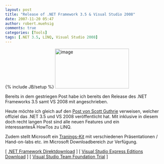 ```yaml
---
layout: post
title: "Release of .NET Framework 3.5 & Visual Studio 2008"
date: 2007-11-20 05:47
author: robert.muehsig
comments: true
categories: [Tools]
tags: [.NET 3.5, LINQ, Visual Studio 2008]
---
```

{% include JB/setup %}
<a atomicselection="true" href="{{BASE_PATH}}/assets/wp-images/image154.png"><img border="0" width="240" src="{{BASE_PATH}}/assets/wp-images/image-thumb133.png" alt="image" height="129" style="border: 0px" /></a>

Bereits in dem gestriegen Post habe ich bereits den Release des .NET Frameworks 3.5 samt VS 2008 mit angeschrieben.

Heute möchte ich gleich auf den <a target="_blank" href="http://weblogs.asp.net/scottgu/archive/2007/11/19/visual-studio-2008-and-net-3-5-released.aspx">Post von Scott Guthrie</a> verweisen, welcher offiziel das .NET 3.5 und VS 2008 veröffentlicht hat. Mit inklusive in diesem doch recht langen Post sind alle neuen Features und ein interessantesÂ HowTos zu LINQ.

Zudem stellt Microsoft ein <a target="_blank" href="http://www.microsoft.com/downloads/details.aspx?FamilyID=8bdaa836-0bba-4393-94db-6c3c4a0c98a1&amp;DisplayLang=en">Tranings-Kit</a> mit verschiedenen Präsentationen / Hand-on-labs etc. im Microsoft Downloadbereich zur Verfügung.

[ <a target="_blank" href="http://www.microsoft.com/downloads/details.aspx?FamilyId=333325FD-AE52-4E35-B531-508D977D32A6&amp;displaylang=en">.NET Framework Direktdownload</a> ] [ <a target="_blank" href="http://www.microsoft.com/express/download/">Visual Studio Express Editions Download</a> ] [ <a target="_blank" href="http://www.microsoft.com/downloads/details.aspx?FamilyId=B0155166-B0A3-436E-AC95-37D7E39A440C&amp;displaylang=en">Visual Studio Team Foundation Trial</a> ]
